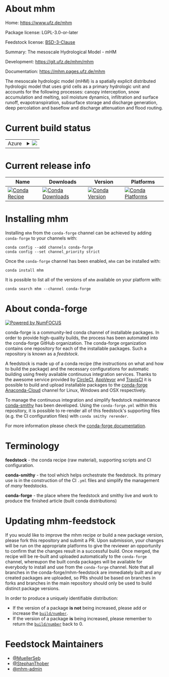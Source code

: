 About mhm
=========

Home: https://www.ufz.de/mhm

Package license: LGPL-3.0-or-later

Feedstock license: [BSD-3-Clause](https://github.com/conda-forge/mhm-feedstock/blob/master/LICENSE.txt)

Summary: The mesoscale Hydrological Model - mHM

Development: https://git.ufz.de/mhm/mhm

Documentation: https://mhm.pages.ufz.de/mhm

The mesoscale hydrologic model (mHM) is a spatially explicit distributed
hydrologic model that uses grid cells as a primary hydrologic unit
and accounts for the following processes: canopy interception,
snow accumulation and melting, soil moisture dynamics, infiltration and surface runoff,
evapotranspiration, subsurface storage and discharge generation,
deep percolation and baseflow and discharge attenuation and flood routing.


Current build status
====================


<table>
    
  <tr>
    <td>Azure</td>
    <td>
      <details>
        <summary>
          <a href="https://dev.azure.com/conda-forge/feedstock-builds/_build/latest?definitionId=13493&branchName=master">
            <img src="https://dev.azure.com/conda-forge/feedstock-builds/_apis/build/status/mhm-feedstock?branchName=master">
          </a>
        </summary>
        <table>
          <thead><tr><th>Variant</th><th>Status</th></tr></thead>
          <tbody><tr>
              <td>linux_64</td>
              <td>
                <a href="https://dev.azure.com/conda-forge/feedstock-builds/_build/latest?definitionId=13493&branchName=master">
                  <img src="https://dev.azure.com/conda-forge/feedstock-builds/_apis/build/status/mhm-feedstock?branchName=master&jobName=linux&configuration=linux_64_" alt="variant">
                </a>
              </td>
            </tr><tr>
              <td>osx_64</td>
              <td>
                <a href="https://dev.azure.com/conda-forge/feedstock-builds/_build/latest?definitionId=13493&branchName=master">
                  <img src="https://dev.azure.com/conda-forge/feedstock-builds/_apis/build/status/mhm-feedstock?branchName=master&jobName=osx&configuration=osx_64_" alt="variant">
                </a>
              </td>
            </tr>
          </tbody>
        </table>
      </details>
    </td>
  </tr>
</table>

Current release info
====================

| Name | Downloads | Version | Platforms |
| --- | --- | --- | --- |
| [![Conda Recipe](https://img.shields.io/badge/recipe-mhm-green.svg)](https://anaconda.org/conda-forge/mhm) | [![Conda Downloads](https://img.shields.io/conda/dn/conda-forge/mhm.svg)](https://anaconda.org/conda-forge/mhm) | [![Conda Version](https://img.shields.io/conda/vn/conda-forge/mhm.svg)](https://anaconda.org/conda-forge/mhm) | [![Conda Platforms](https://img.shields.io/conda/pn/conda-forge/mhm.svg)](https://anaconda.org/conda-forge/mhm) |

Installing mhm
==============

Installing `mhm` from the `conda-forge` channel can be achieved by adding `conda-forge` to your channels with:

```
conda config --add channels conda-forge
conda config --set channel_priority strict
```

Once the `conda-forge` channel has been enabled, `mhm` can be installed with:

```
conda install mhm
```

It is possible to list all of the versions of `mhm` available on your platform with:

```
conda search mhm --channel conda-forge
```


About conda-forge
=================

[![Powered by NumFOCUS](https://img.shields.io/badge/powered%20by-NumFOCUS-orange.svg?style=flat&colorA=E1523D&colorB=007D8A)](http://numfocus.org)

conda-forge is a community-led conda channel of installable packages.
In order to provide high-quality builds, the process has been automated into the
conda-forge GitHub organization. The conda-forge organization contains one repository
for each of the installable packages. Such a repository is known as a *feedstock*.

A feedstock is made up of a conda recipe (the instructions on what and how to build
the package) and the necessary configurations for automatic building using freely
available continuous integration services. Thanks to the awesome service provided by
[CircleCI](https://circleci.com/), [AppVeyor](https://www.appveyor.com/)
and [TravisCI](https://travis-ci.com/) it is possible to build and upload installable
packages to the [conda-forge](https://anaconda.org/conda-forge)
[Anaconda-Cloud](https://anaconda.org/) channel for Linux, Windows and OSX respectively.

To manage the continuous integration and simplify feedstock maintenance
[conda-smithy](https://github.com/conda-forge/conda-smithy) has been developed.
Using the ``conda-forge.yml`` within this repository, it is possible to re-render all of
this feedstock's supporting files (e.g. the CI configuration files) with ``conda smithy rerender``.

For more information please check the [conda-forge documentation](https://conda-forge.org/docs/).

Terminology
===========

**feedstock** - the conda recipe (raw material), supporting scripts and CI configuration.

**conda-smithy** - the tool which helps orchestrate the feedstock.
                   Its primary use is in the construction of the CI ``.yml`` files
                   and simplify the management of *many* feedstocks.

**conda-forge** - the place where the feedstock and smithy live and work to
                  produce the finished article (built conda distributions)


Updating mhm-feedstock
======================

If you would like to improve the mhm recipe or build a new
package version, please fork this repository and submit a PR. Upon submission,
your changes will be run on the appropriate platforms to give the reviewer an
opportunity to confirm that the changes result in a successful build. Once
merged, the recipe will be re-built and uploaded automatically to the
`conda-forge` channel, whereupon the built conda packages will be available for
everybody to install and use from the `conda-forge` channel.
Note that all branches in the conda-forge/mhm-feedstock are
immediately built and any created packages are uploaded, so PRs should be based
on branches in forks and branches in the main repository should only be used to
build distinct package versions.

In order to produce a uniquely identifiable distribution:
 * If the version of a package **is not** being increased, please add or increase
   the [``build/number``](https://docs.conda.io/projects/conda-build/en/latest/resources/define-metadata.html#build-number-and-string).
 * If the version of a package **is** being increased, please remember to return
   the [``build/number``](https://docs.conda.io/projects/conda-build/en/latest/resources/define-metadata.html#build-number-and-string)
   back to 0.

Feedstock Maintainers
=====================

* [@MuellerSeb](https://github.com/MuellerSeb/)
* [@StephanThober](https://github.com/StephanThober/)
* [@mhm-admin](https://github.com/mhm-admin/)

